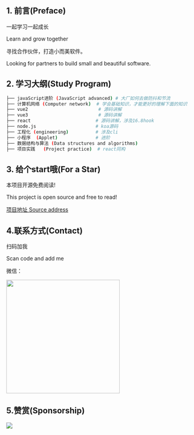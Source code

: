 ## 1. 前言(Preface)

一起学习一起成长

Learn and grow together

寻找合作伙伴，打造小而美软件。

Looking for partners to build small and beautiful software.

## 2. 学习大纲(Study Program)

```bash
├── javaScript进阶 (JavaScript advanced) # 大厂如何去做防抖和节流
├── 计算机网络 (Computer network)  # 学会基础知识，才能更好的理解下面的知识
├── vue2                          # 源码讲解
├── vue3                          # 源码讲解
├── react                        # 源码讲解，涉及16.8hook
├── node.js                      # koa源码
├── 工程化 (engineering)          # 涉及cli
├── 小程序  (Applet)              # 进阶
├── 数据结构与算法 (Data structures and algorithms)                 
├── 项目实践   (Project practice)  # react同构

```
## 3. 给个start哦(For a Star)
本项目开源免费阅读!

This project is open source and free to read!



[项目地址 Source address](https://github.com/s249359986/fe-system)


## 4.联系方式(Contact)

扫码加我

Scan code and add me

微信：

<img  width="300px" src="/weixin.jpeg">

## 5.赞赏(Sponsorship)

![](~@/guide/money.png)